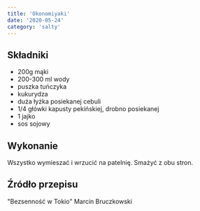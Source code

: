 ```yaml
---
title: 'Okonomiyaki'
date: '2020-05-24'
category: 'salty'
---
```


## Składniki

- 200g mąki
- 200-300 ml wody
- puszka tuńczyka
- kukurydza
- duża łyżka posiekanej cebuli
- 1/4 główki kapusty pekińskiej, drobno posiekanej
- 1 jajko
- sos sojowy

## Wykonanie

Wszystko wymieszać i wrzucić na patelnię. Smażyć z obu stron.

## Źródło przepisu

"Bezsenność w Tokio" Marcin Bruczkowski
